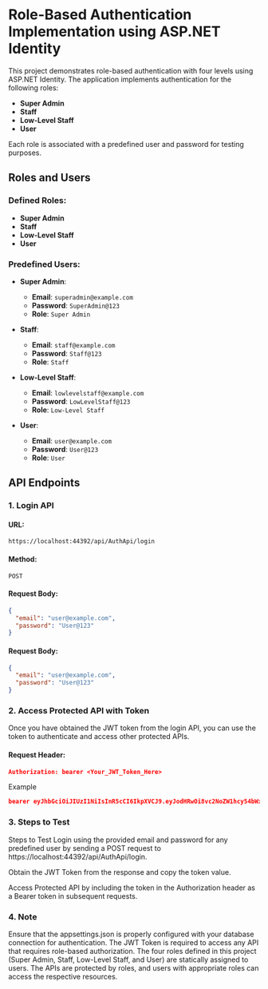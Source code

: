 # Role-Based Authentication Implementation using ASP.NET Identity

This project demonstrates role-based authentication with four levels using ASP.NET Identity. The application implements authentication for the following roles:

- **Super Admin**
- **Staff**
- **Low-Level Staff**
- **User**

Each role is associated with a predefined user and password for testing purposes.

## Roles and Users

### Defined Roles:
- **Super Admin**
- **Staff**
- **Low-Level Staff**
- **User**

### Predefined Users:

- **Super Admin**:  
  - **Email**: `superadmin@example.com`  
  - **Password**: `SuperAdmin@123`  
  - **Role**: `Super Admin`

- **Staff**:  
  - **Email**: `staff@example.com`  
  - **Password**: `Staff@123`  
  - **Role**: `Staff`

- **Low-Level Staff**:  
  - **Email**: `lowlevelstaff@example.com`  
  - **Password**: `LowLevelStaff@123`  
  - **Role**: `Low-Level Staff`

- **User**:  
  - **Email**: `user@example.com`  
  - **Password**: `User@123`  
  - **Role**: `User`

## API Endpoints

### 1. **Login API**

#### URL: 
`https://localhost:44392/api/AuthApi/login`

#### Method:
`POST`

#### Request Body:
```json
{
  "email": "user@example.com",
  "password": "User@123"
}
```
#### Request Body:
```json
{
  "email": "user@example.com",
  "password": "User@123"
}
```
### 2. **Access Protected API with Token**
Once you have obtained the JWT token from the login API, you can use the token to authenticate and access other protected APIs.
#### Request Header:
```json
Authorization: bearer <Your_JWT_Token_Here>
```
Example 
```json
bearer eyJhbGciOiJIUzI1NiIsInR5cCI6IkpXVCJ9.eyJodHRwOi8vc2NoZW1hcy54bWxzb2FwLm9yZy93cy8yMDA1LzA1L2lkZW50aXR5L2NsYWltcy9uYW1lIjoidXNlckBleGFtcGxlLmNvbSIsImp0aSI6ImRjMTE2NzBiLWM0YWMtNGRkNi04MGMxLTNkNWM5MTA4ZThmYyIsImh0dHA6Ly9zY2hlbWFzLm1pY3Jvc29mdC5jb20vd3MvMjAwOC8wNi9pZGVudGl0eS9jbGFpbXMvcm9sZSI6IlVzZXIiLCJleHAiOjE3MzUwMjE3MTgsImlzcyI6IkpXVEF1dGhlbnRpY2F0aW9uU2VydmVyIiwiYXVkIjoiSldUU2VydmljZVBvc3RtYW5DbGllbnQifQ.k4xnDOVOSkVxe8hN6_iymgCXqjqRteBenG9jAvj2h7g
```

### 3. **Steps to Test**
Steps to Test
Login using the provided email and password for any predefined user by sending a POST request to https://localhost:44392/api/AuthApi/login.

Obtain the JWT Token from the response and copy the token value.

Access Protected API by including the token in the Authorization header as a Bearer token in subsequent requests.

### 4. **Note**

Ensure that the appsettings.json is properly configured with your database connection for authentication.
The JWT Token is required to access any API that requires role-based authorization.
The four roles defined in this project (Super Admin, Staff, Low-Level Staff, and User) are statically assigned to users.
The APIs are protected by roles, and users with appropriate roles can access the respective resources.
